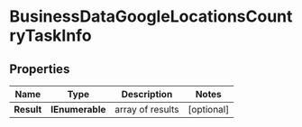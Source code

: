 # BusinessDataGoogleLocationsCountryTaskInfo


## Properties

| Name | Type | Description | Notes |
|------------ | ------------- | ------------- | -------------|
**Result** | **IEnumerable<BusinessDataGoogleLocationsCountryResultInfo>** | array of results |[optional]|